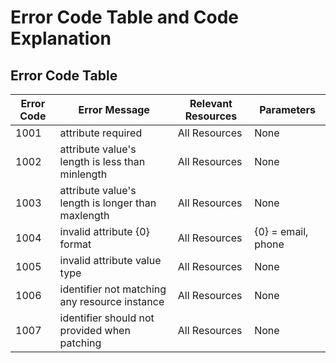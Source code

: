 # Error Code Table and Code Explanation

## Error Code Table
Error Code  | Error Message    | Relevant Resources  | Parameters
----------- | ----------|------------ |-----
1001 | attribute required | All Resources | None
1002 | attribute value's length is less than minlength | All Resources | None
1003 | attribute value's length is longer than maxlength | All Resources | None
1004 | invalid attribute {0} format | All Resources | {0} = email, phone
1005 | invalid attribute value type | All Resources | None
1006 | identifier not matching any resource instance | All Resources | None
1007 | identifier should not provided when patching | All Resources | None

